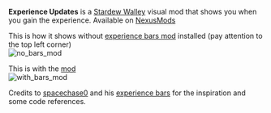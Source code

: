 **Experience Updates** is a [Stardew Walley](http://stardewvalley.net/) visual mod that shows you when you gain the experience. Available on [NexusMods](https://www.nexusmods.com/stardewvalley/mods/7581)

This is how it shows without [experience bars mod](https://github.com/spacechase0/ExperienceBars) installed (pay attention to the top left corner) <br>
![no_bars_mod](media/preview_no_bars.gif)

This is with the [mod](https://github.com/spacechase0/ExperienceBars)<br>
![with_bars_mod](media/preview_with_bars.gif)

Credits to [spacechase0](https://github.com/spacechase0) and his [experience bars](https://github.com/spacechase0/ExperienceBars) for the inspiration and some code references.

